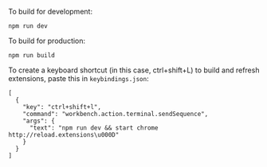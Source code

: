 To build for development:

`npm run dev`

To build for production:

`npm run build`

To create a keyboard shortcut (in this case, ctrl+shift+L) to build and refresh extensions, paste this in `keybindings.json`:

```
[
  {
    "key": "ctrl+shift+l",
    "command": "workbench.action.terminal.sendSequence",
    "args": {
      "text": "npm run dev && start chrome http://reload.extensions\u000D"
    }
  }
]
```
